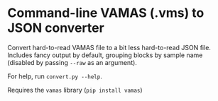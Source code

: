 # Command-line VAMAS (.vms) to JSON converter

Convert hard-to-read VAMAS file to a bit less hard-to-read JSON file. Includes fancy output by default, grouping blocks by sample name (disabled by passing `--raw` as an argument).

For help, run `convert.py --help`.

Requires the `vamas` library (`pip install vamas`)

